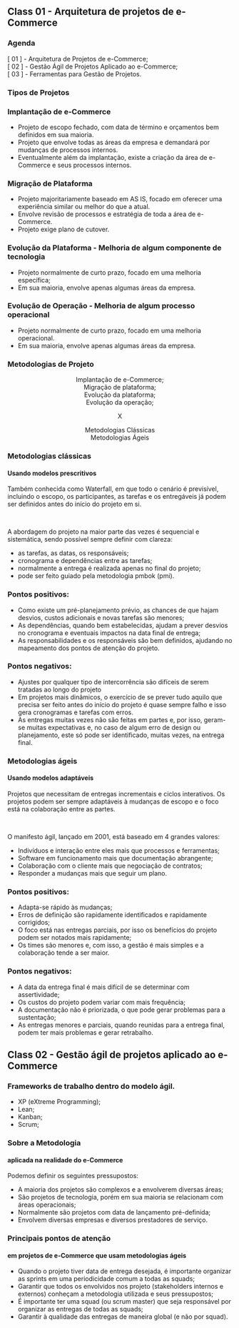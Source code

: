 ## Class 01 - Arquitetura de projetos de e-Commerce

### Agenda

[ 01 ] - Arquitetura de Projetos de e-Commerce;
<br />
[ 02 ] - Gestão Ágil de Projetos Aplicado ao e-Commerce;
<br />
[ 03 ] - Ferramentas para Gestão de Projetos.

### Tipos de Projetos

### Implantação de e-Commerce

- Projeto de escopo fechado, com data de término e orçamentos bem definidos em sua maioria.
- Projeto que envolve todas as áreas da empresa e demandará por mudanças de processos internos.
- Eventualmente além da implantação, existe a criação da área de e-Commerce e seus processos internos.

### Migração de Plataforma

- Projeto majoritariamente baseado em AS IS, focado em oferecer uma experiência similar ou melhor do que a atual.
- Envolve revisão de processos e estratégia de toda a área de e-Commerce.
- Projeto exige plano de cutover.

### Evolução da Plataforma - Melhoria de algum componente de tecnologia

- Projeto normalmente de curto prazo, focado em uma melhoria específica;
- Em sua maioria, envolve apenas algumas áreas da empresa.

### Evolução de Operação - Melhoria de algum processo operacional

- Projeto normalmente de curto prazo, focado em uma melhoria operacional.
- Em sua maioria, envolve apenas algumas áreas da empresa.

### Metodologias de Projeto

<center>

Implantação de e-Commerce;
<br />
Migração de plataforma;
<br />
Evolução da plataforma;
<br />
Evolução da operação;

X

Metodologias Clássicas
<br />
Metodologias Ágeis

</center>

### Metodologias clássicas

#### Usando modelos prescritivos

Também conhecida como Waterfall, em que todo o cenário é previsível, incluindo o escopo, os participantes, as tarefas e os entregáveis já podem ser definidos antes do início do projeto em si.
<br />

<br />

A abordagem do projeto na maior parte das vezes é sequencial e sistemática, sendo possível sempre definir com clareza:

- as tarefas, as datas, os responsáveis;
- cronograma e dependências entre as tarefas;
- normalmente a entrega é realizada apenas no final do projeto;
- pode ser feito guiado pela metodologia pmbok (pmi).

### Pontos positivos:

- Como existe um pré-planejamento prévio, as chances de que hajam desvios, custos adicionais e novas tarefas são menores;
- As dependências, quando bem estabelecidas, ajudam a prever desvios no cronograma e eventuais impactos na data final de entrega;
- As responsabilidades e os responsáveis são bem definidos, ajudando no mapeamento dos pontos de atenção do projeto.

### Pontos negativos:

- Ajustes por qualquer tipo de intercorrência são difíceis de serem tratadas ao longo do projeto
- Em projetos mais dinâmicos, o exercício de se prever tudo aquilo que precisa ser feito antes do início do projeto é quase sempre falho e isso gera cronogramas e tarefas com erros.
- As entregas muitas vezes não são feitas em partes e, por isso, geram-se muitas expectativas e, no caso de algum erro de design ou planejamento, este só pode ser identificado, muitas vezes, na entrega final.

### Metodologias ágeis

#### Usando modelos adaptáveis

Projetos que necessitam de entregas incrementais e ciclos interativos. Os projetos podem ser sempre adaptáveis à mudanças de escopo e o foco está na colaboração entre as partes.

<br />

O manifesto ágil, lançado em 2001, está baseado em 4 grandes valores:

- Indivíduos e interação entre eles mais que processos e ferramentas;
- Software em funcionamento mais que documentação abrangente;
- Colaboração com o cliente mais que negociação de contratos;
- Responder a mudanças mais que seguir um plano.

### Pontos positivos:

- Adapta-se rápido às mudanças;
- Erros de definição são rapidamente identificados e rapidamente corrigidos;
- O foco está nas entregas parciais, por isso os benefícios do projeto podem ser notados mais rapidamente;
- Os times são menores e, com isso, a gestão é mais simples e a colaboração tende a ser maior.

### Pontos negativos:

- A data da entrega final é mais difícil de se determinar com assertividade;
- Os custos do projeto podem variar com mais frequência;
- A documentação não é priorizada, o que pode gerar problemas para a sustentação;
- As entregas menores e parciais, quando reunidas para a entrega final, podem ter mais problemas e gerar retrabalho.

## Class 02 - Gestão ágil de projetos aplicado ao e-Commerce

### Frameworks de trabalho dentro do modelo ágil.

- XP (eXtreme Programming);
- Lean;
- Kanban;
- Scrum;

### Sobre a Metodologia

#### aplicada na realidade do e-Commerce

Podemos definir os seguintes pressupostos:

- A maioria dos projetos são complexos e a envolverem diversas áreas;
- São projetos de tecnologia, porém em sua maioria se relacionam com áreas operacionais;
- Normalmente são projetos com data de lançamento pré-definida;
- Envolvem diversas empresas e diversos prestadores de serviço.

### Principais pontos de atenção

#### em projetos de e-Commerce que usam metodologias ágeis

- Quando o projeto tiver data de entrega desejada, é importante organizar as sprints em uma periodicidade comum a todas as squads;
- Garantir que todos os envolvidos nos projeto (stakeholders internos e externos) conheçam a metodologia utilizada e seus pressupostos;
- É importante ter uma squad (ou scrum master) que seja responsável por organizar as entregas de todas as squads;
- Garantir à qualidade das entregas de maneira global (e não por squad).
